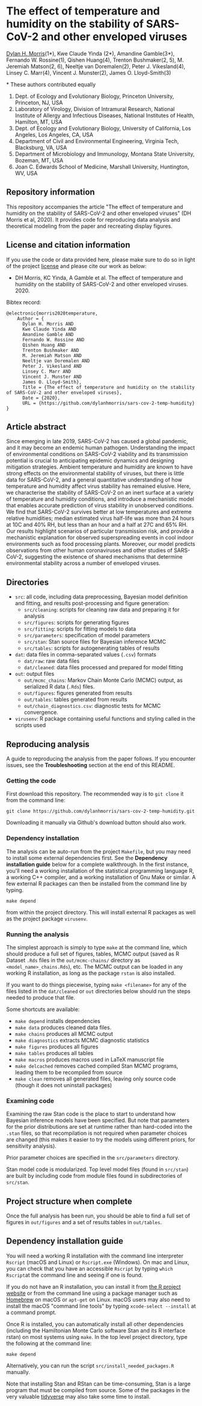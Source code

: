 # The effect of temperature and humidity on the stability of SARS-CoV-2 and other enveloped viruses
[Dylan H. Morris](https://dylanhmorris.com)(1\*), Kwe Claude Yinda (2\*), Amandine Gamble(3\*), Fernando W. Rossine(1), Qishen Huang(4), Trenton Bushmaker(2, 5), M. Jeremiah Matson(2, 6), Neeltje van Doremalen(2), Peter J. Vikesland(4), Linsey C. Marr(4), Vincent J. Munster(2), James O. Lloyd-Smith(3)

\* These authors contributed equally

1. Dept. of Ecology and Evolutionary Biology, Princeton University, Princeton, NJ, USA
2. Laboratory of Virology, Division of Intramural Research, National Institute of Allergy and Infectious Diseases, National Institutes of Health, Hamilton, MT, USA
3. Dept. of Ecology and Evolutionary Biology, University of California, Los Angeles, Los Angeles, CA, USA
4. Department of Civil and Environmental Engineering, Virginia Tech, Blacksburg, VA, USA
5. Department of Microbiology and Immunology, Montana State University, Bozeman, MT, USA
6. Joan C. Edwards School of Medicine, Marshall University, Huntington, WV, USA


## Repository information
This repository accompanies the article "The effect of temperature and humidity on the stability of SARS-CoV-2 and other enveloped viruses" (DH Morris et al, 2020). It provides code for reproducing data analysis and theoretical modeling from the paper and recreating display figures.

## License and citation information
If you use the code or data provided here, please make sure to do so in light of the project [license](LICENSE.txt) and please cite our work as below:

- DH Morris, KC Yinda, A Gamble et al. The effect of temperature and humidity on the stability of SARS-CoV-2 and other enveloped viruses. 2020.

Bibtex record:
```
@electronic{morris2020temperature,
    Author = {
      Dylan H. Morris AND 
      Kwe Claude Yinda AND 
      Amandine Gamble AND 
      Fernando W. Rossine AND
      Qishen Huang AND
      Trenton Bushmaker AND
      M. Jeremiah Matson AND 
      Neeltje van Doremalen AND 
      Peter J. Vikesland AND 
      Linsey C. Marr AND
      Vincent J. Munster AND
      James O. Lloyd-Smith},
      Title = {The effect of temperature and humidity on the stability of SARS-CoV-2 and other enveloped viruses},
      Date = {2020},
      URL = {https://github.com/dylanhmorris/sars-cov-2-temp-humidity}
}
```

## Article abstract 
Since emerging in late 2019, SARS-CoV-2 has caused a global pandemic, and it may become an endemic human pathogen. Understanding the impact of environmental conditions on SARS-CoV-2 viability and its transmission potential is crucial to anticipating epidemic dynamics and designing mitigation strategies. Ambient temperature and humidity are known to have strong effects on the environmental stability of viruses, but there is little data for SARS-CoV-2, and a general quantitative understanding of how temperature and humidity affect virus stability has remained elusive. Here, we characterise the stability of SARS-CoV-2 on an inert surface at a variety of temperature and humidity conditions, and introduce a mechanistic model that enables accurate prediction of virus stability in unobserved conditions. We find that SARS-CoV-2 survives better at low temperatures and extreme relative humidities; median estimated virus half-life was more than 24 hours at 10C and 40\% RH, but less than an hour and a half at 27C and 65\% RH. Our results highlight scenarios of particular transmission risk, and provide a mechanistic explanation for observed superspreading events in cool indoor environments such as food processing plants. Moreover, our model predicts observations from other human coronaviruses and other studies of SARS-CoV-2, suggesting the existence of shared mechanisms that determine environmental stability across a number of enveloped viruses.

## Directories
- ``src``: all code, including data preprocessing, Bayesian model definition and fitting, and results post-processing and figure generation:
    - ``src/cleaning``: scripts for cleaning raw data and preparing it for analysis
    - ``src/figures``: scripts for generating figures
    - ``src/fitting``: scripts for fitting models to data
    - ``src/parameters``: specification of model parameters
    - ``src/stan``: Stan source files for Bayesian inference MCMC
    - ``src/tables``: scripts for autogenerating tables of results
- ``dat``: data files in comma-separated values (``.csv``) formats
    - ``dat/raw``: raw data files
    - ``dat/cleaned``: data files processed and prepared for model fitting
- ``out``: output files
    - ``out/mcmc_chains``: Markov Chain Monte Carlo (MCMC) output, as serialized R data (``.Rds``) files. 
    - ``out/figures``: figures generated from results
    - ``out/tables``: tables generated from results
    - ``out/chain_diagnostics.csv``: diagnostic tests for MCMC convergence.
- ``virusenv``: R package containing useful functions and styling called in the scripts used

## Reproducing analysis

A guide to reproducing the analysis from the paper follows. If you encounter issues, see the **Troubleshooting** section at the end of this README.

### Getting the code
First download this repository. The recommended way is to ``git clone`` it from the command line:

    git clone https://github.com/dylanhmorris/sars-cov-2-temp-humidity.git

Downloading it manually via Github's download button should also work.

### Dependency installation
The analysis can be auto-run from the project ``Makefile``, but you may need to install some external dependencies first. See the **Dependency installation guide** below for a complete walkthrough. In the first instance, you'll need a working installation of the statistical programming language R, a working C++ compiler, and a working installation of Gnu Make or similar. A few external R packages can then be installed from the command line by typing.

    make depend

from within the project directory. This will install external R packages as well as the project package ``virusenv``.

### Running the analysis

The simplest approach is simply to type ``make`` at the command line, which should produce a full set of figures, tables, MCMC output (saved as R Dataset ``.Rds`` files in the ``out/mcmc-chains/`` directory as ``<model_name>_chains.Rds``), etc. The MCMC output can be loaded in any working R installation, as long as the package ``rstan`` is also installed.

If you want to do things piecewise, typing ``make <filename>`` for any of the files listed in the ``dat/cleaned`` or ``out`` directories below should run the steps needed to produce that file.

Some shortcuts are available:

- ``make depend`` installs dependencies
- ``make data`` produces cleaned data files.
- ``make chains`` produces all MCMC output
- ``make diagnostics`` extracts MCMC diagnostic statistics
- ``make figures`` produces all figures
- ``make tables`` produces all tables
- ``make macros`` produces macros used in LaTeX manuscript file
- ``make delcached`` removes cached compiled Stan MCMC programs, leading them to be recompiled from source
- ``make clean`` removes all generated files, leaving only source code (though it does not uninstall packages)

### Examining code

Examining the raw Stan code is the place to start to understand how Bayesian inference models have been specified. But note that parameters for the prior distributions are set at runtime rather than hard-coded into the ``.stan`` files, so that recompilation is not required when parameter choices are changed (this makes it easier to try the models using different priors, for sensitivity analysis).

Prior parameter choices are specified in the ``src/parameters`` directory.

Stan model code is modularized. Top level model files (found in ``src/stan``) are built by including code from module files found in subdirectories of ``src/stan``.

## Project structure when complete

Once the full analysis has been run, you should be able to find a full set of figures in ``out/figures`` and a set of results tables in ``out/tables``.

## Dependency installation guide
You will need a working R installation with the command line interpreter ``Rscript`` (macOS and Linux) or ``Rscript.exe`` (Windows). On mac and Linux, you can check that you have an accessible ``Rscript`` by typing ``which Rscript``at the command line and seeing if one is found.

If you do not have an R installation, you can install it from [the R project website](https://www.r-project.org/) or from the command line using a package manager such as [Homebrew](https://brew.sh/) on macOS or ``apt-get`` on Linux. macOS users may also need to install the macOS "command line tools" by typing ``xcode-select --install`` at a command prompt.

Once R is installed, you can automatically install all other dependencies (including the Hamiltonian Monte Carlo software Stan and its R interface rstan) on most systems using ``make``. In the top level project directory, type the following at the command line:

    make depend

Alternatively, you can run the script ``src/install_needed_packages.R`` manually. 

Note that installing Stan and RStan can be time-consuming, Stan is a large program that must be compiled from source. Some of the packages in the very valuable [tidyverse](https://www.tidyverse.org/) may also take some time to install.
